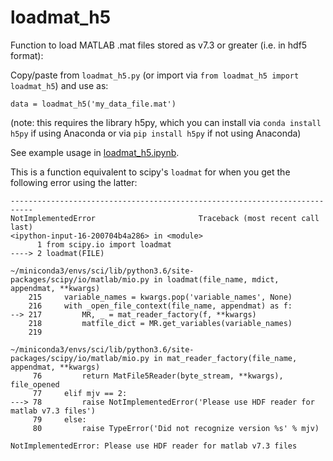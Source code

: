 # loadmat_h5
Function to load MATLAB .mat files stored as v7.3 or greater (i.e. in hdf5 format):

Copy/paste from `loadmat_h5.py` (or import via `from loadmat_h5 import loadmat_h5`) and use as:

`data = loadmat_h5('my_data_file.mat')`

(note: this requires the library h5py, which you can install via `conda install h5py` if using Anaconda or via `pip install h5py` if not using Anaconda)

See example usage in [loadmat_h5.ipynb](https://github.com/rkp8000/loadmat_h5/blob/master/loadmat_h5.ipynb).

This is a function equivalent to scipy's `loadmat` for when you get the following error using the latter:
```
---------------------------------------------------------------------------
NotImplementedError                       Traceback (most recent call last)
<ipython-input-16-200704b4a286> in <module>
      1 from scipy.io import loadmat
----> 2 loadmat(FILE)

~/miniconda3/envs/sci/lib/python3.6/site-packages/scipy/io/matlab/mio.py in loadmat(file_name, mdict, appendmat, **kwargs)
    215     variable_names = kwargs.pop('variable_names', None)
    216     with _open_file_context(file_name, appendmat) as f:
--> 217         MR, _ = mat_reader_factory(f, **kwargs)
    218         matfile_dict = MR.get_variables(variable_names)
    219 

~/miniconda3/envs/sci/lib/python3.6/site-packages/scipy/io/matlab/mio.py in mat_reader_factory(file_name, appendmat, **kwargs)
     76         return MatFile5Reader(byte_stream, **kwargs), file_opened
     77     elif mjv == 2:
---> 78         raise NotImplementedError('Please use HDF reader for matlab v7.3 files')
     79     else:
     80         raise TypeError('Did not recognize version %s' % mjv)

NotImplementedError: Please use HDF reader for matlab v7.3 files
```
